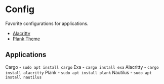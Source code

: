 # Config

Favorite configurations for applications.
- [Alacritty](alacritty.yml)
- [Plank Theme](plank-theme/dock.theme)

## Applications

Cargo     - `sudo apt install cargo`
Exa       - `cargo install exa`
Alacritty - `cargo install alacritty`
Plank     - `sudo apt install plank`
Nautilus  - `sudo apt install nautilus`